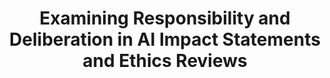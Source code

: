---
title: "Examining Responsibility and Deliberation in AI Impact Statements and Ethics Reviews"
collection: publications
permalink: /publication/impact-statements
paperurl: 'https://dl.acm.org/doi/10.1145/3514094.3534155'
videourl: 'https://dl.acm.org/doi/10.1145/3514094.3534155#sec-supp'
citation: "<b style=\"color:#1b9e77;\">[C2]</b> <b>D. Liu</b><span>&#42;</span>, P. Nanayakkara<span>&#42;</span>, S. Sakha, G. Abuhamad, S.L. Blodgett, N. Diakopoulos, J. Hullman, and T. Eliassi-Rad. <i>Examining Responsibility and Deliberation in AI Impact Statements and Ethics Reviews</i>. AIES'22."
---